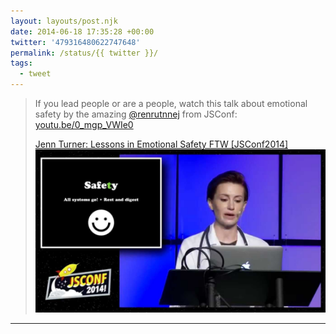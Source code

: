 ```yaml
---
layout: layouts/post.njk
date: 2014-06-18 17:35:28 +00:00
twitter: '479316480622747648'
permalink: /status/{{ twitter }}/
tags: 
  - tweet
---
```


> If you lead people or are a people, watch this talk about emotional safety by the amazing [@renrutnnej](https://twitter.com/renrutnnej) from JSConf: [youtu.be/0_mgp_VWIe0](http://youtu.be/0_mgp_VWIe0)
> 
> [<span>Jenn Turner: Lessons in Emotional Safety FTW [JSConf2014]</span> ![Jenn on stage wearing a doctor’s coat and stethescope](/img/_youtube/479316480622747648.jpg)](http://youtu.be/0_mgp_VWIe0)

---

